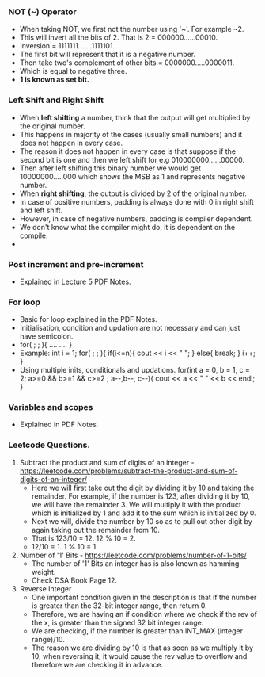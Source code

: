   ### NOT (~) Operator
- When taking NOT, we first not the number using '~'. For example ~2. 
- This will invert all the bits of 2. That is 2 = 000000......00010.
- Inversion = 1111111.......1111101.
- The first bit will represent that it is a negative number.
- Then take two's complement of other bits = 0000000.....0000011.
- Which is equal to negative three.
- **1 is known as set bit.**

### Left Shift and Right Shift
- When **left shifting** a number, think that the output will get multiplied by the original number.
- This happens in majority of the cases (usually small numbers) and it does not happen in every case.
- The reason it does not happen in every case is that suppose if the second bit is one and then we left shift for e.g 010000000......00000.
- Then after left shifting this binary number we would get 10000000.....000 which shows the MSB as 1 and represents negative number.
- When **right shifting**, the output is divided by 2 of the original number.
- In case of positive numbers, padding is always done with 0 in right shift and left shift. 
- However, in case of negative numbers, padding is compiler dependent. 
- We don't know what the compiler might do, it is dependent on the compile.
- 
### Post increment and pre-increment
- Explained in Lecture 5 PDF Notes.


### For loop
- Basic for loop explained in the PDF Notes.
- Initialisation, condition and updation are not necessary and can just have semicolon.
- for( ; ; ){
    ....
    ....
}
- Example:
int i = 1;
for( ; ; ){
    if(i<=n){
        cout << i << " ";
    }
    else{
        break;
    }
    i++;
}
- Using multiple inits, conditionals and updations.
for(int a = 0, b = 1, c = 2; a>=0 && b>=1 && c>=2 ; a--,b--, c--){
    cout << a << " " << b << endl;
}

### Variables and scopes
- Explained in PDF Notes.


### Leetcode Questions.
1. Subtract the product and sum of digits of an integer - https://leetcode.com/problems/subtract-the-product-and-sum-of-digits-of-an-integer/
   - Here we will first take out the digit by dividing it by 10 and taking the remainder. For example, if the number is 123, after dividing it by 10, we will have the remainder 3. We will multiply it with the product which is initialized by 1 and add it to the sum which is initialized by 0.
   - Next we will, divide the number by 10 so as to pull out other digit by again taking out the remainder from 10.
   - That is 123/10 = 12. 12 % 10 = 2.
   - 12/10 = 1. 1 % 10 = 1.
2. Number of '1' Bits - https://leetcode.com/problems/number-of-1-bits/
    - The number of '1' Bits an integer has is also known as hamming weight.
    - Check DSA Book Page 12.
3. Reverse Integer
   - One important condition given in the description is that if the number is greater than the 32-bit integer range, then return 0. 
   - Therefore, we are having an if condition where we check if the rev of the x, is greater than the signed 32 bit integer range. 
   - We are checking, if the number is greater than INT_MAX (integer range)/10. 
   - The reason we are dividing by 10 is that as soon as we multiply it by 10, when reversing it, it would cause the rev value to overflow and therefore we are checking it in advance.
